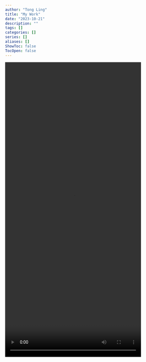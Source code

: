 ```yaml
---
author: "Tong Ling"
title: "My Work"
date: "2023-10-21"
description: ""
tags: []
categories: []
series: []
aliases: []
ShowToc: false
TocOpen: false
---
```

<video id="myVideo" controls autoplay style="width: 442px; height: 960px;">
  <source src="https://files.catbox.moe/mystmo.mp4" type="video/mp4">
</video>

<script>
  var video = document.getElementById("myVideo");

  // 添加其他控制功能，如暂停、音量等
  function pauseVideo() {
    video.pause();
  }

  function setVolume(volume) {
    video.volume = volume;
  }
</script>
